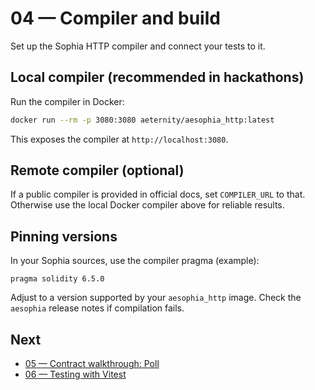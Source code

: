 # 04 — Compiler and build

Set up the Sophia HTTP compiler and connect your tests to it.

## Local compiler (recommended in hackathons)
Run the compiler in Docker:
```bash
docker run --rm -p 3080:3080 aeternity/aesophia_http:latest
```
This exposes the compiler at `http://localhost:3080`.

## Remote compiler (optional)
If a public compiler is provided in official docs, set `COMPILER_URL` to that. Otherwise use the local Docker compiler above for reliable results.

## Pinning versions
In your Sophia sources, use the compiler pragma (example):
```
pragma solidity 6.5.0
```
Adjust to a version supported by your `aesophia_http` image. Check the `aesophia` release notes if compilation fails.

## Next
- [05 — Contract walkthrough: Poll](./05-contract-poll-walkthrough.md)
- [06 — Testing with Vitest](./06-testing-with-vitest.md)
